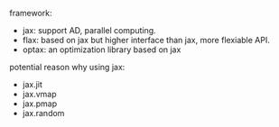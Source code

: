 framework:
- jax: support AD, parallel computing.
- flax: based on jax but higher interface than jax, more flexiable API.
- optax: an optimization library based on jax

potential reason why using jax:
- jax.jit
- jax.vmap
- jax.pmap
- jax.random

